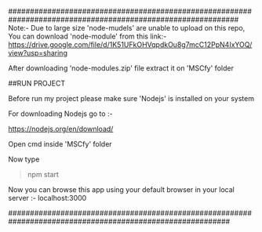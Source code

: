 #############################################################################################################
Note:- Due to large size 'node-mudels' are unable to upload on this repo,
       You can download 'node-module' from this link:-
      https://drive.google.com/file/d/1K51UFkOHVqpdkOu8g7mcC12PpN4IxYOQ/view?usp=sharing
       
       
After downloading 'node-modules.zip' file extract it on 'MSCfy' folder
       
##RUN PROJECT 

Before run my project please make sure 'Nodejs' is installed on your system

For downloading Nodejs go to :-

https://nodejs.org/en/download/

Open cmd inside 'MSCfy' folder

Now type

>npm start

Now you can browse this app using your default browser in your local server :- localhost:3000 




###########################################################################################################
